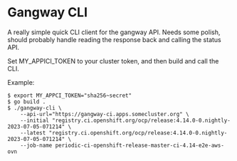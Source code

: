 # Gangway CLI

A really simple quick CLI client for the gangway API. Needs some polish,
should probably handle reading the response back and calling the status
API.

Set MY_APPICI_TOKEN to your cluster token, and then build and call the
CLI.

Example:


```
$ export MY_APPCI_TOKEN="sha256~secret"
$ go build .
$ ./gangway-cli \
    --api-url="https://gangway-ci.apps.somecluster.org" \
    --initial "registry.ci.openshift.org/ocp/release:4.14.0-0.nightly-2023-07-05-071214" \
    --latest "registry.ci.openshift.org/ocp/release:4.14.0-0.nightly-2023-07-05-071214" \
    --job-name periodic-ci-openshift-release-master-ci-4.14-e2e-aws-ovn
```
